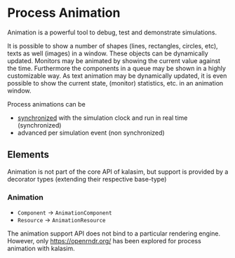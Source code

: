 # Process Animation


[//]: # (https://www.salabim.org/manual/Animation.html)


Animation is a powerful tool to debug, test and demonstrate simulations.

It is possible to show a number of shapes (lines, rectangles, circles, etc), texts as well (images) in a window. These objects can be dynamically updated. Monitors may be animated by showing the current value against the time. Furthermore the components in a queue may be shown in a highly customizable way. As text animation may be dynamically updated, it is even possible to show the current state, (monitor) statistics, etc. in an animation window.

Process animations can be

* [synchronized](advanced.md#clock-synchronization) with the simulation clock and run in real time (synchronized)
* advanced per simulation event (non synchronized)

## Elements
Animation is not part of the core API of kalasim, but support is provided by a decorator types (extending their respective base-type) 

### Animation
* `Component` -> `AnimationComponent`
* `Resource` -> `AnimationResource`

The animation support API does not bind to a particular rendering engine. However, only https://openrndr.org/ has been explored for process animation with kalasim.



